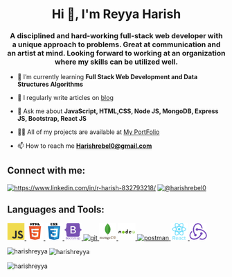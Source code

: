 
<h1 align="center">Hi 👋, I'm Reyya Harish</h1>
<h3 align="center">A disciplined and hard-working full-stack web developer with a unique approach to problems. Great at communication and an artist at mind. Looking forward to working at an organization where my skills can be utilized well.</h3>

- 🌱 I’m currently learning **Full Stack Web Development and Data Structures Algorithms**

- 📝 I regularly write articles on [blog](https://medium.com/@harishrebel0)

- 💬 Ask me about **JavaScript, HTML,CSS, Node JS, MongoDB, Express JS, Bootstrap, React JS**

- 👨‍💻 All of my projects are available at [My PortFolio](https://harish-portfolio.dorik.page)

- 📫 How to reach me **Harishrebel0@gmail.com**



<h2 align="left">Connect with me:</h2>

<p align="left">
<a href="https://linkedin.com/in/r-harish-832793218/" target="blank"><img align="center" src="https://raw.githubusercontent.com/rahuldkjain/github-profile-readme-generator/master/src/images/icons/Social/linked-in-alt.svg" alt="https://www.linkedin.com/in/r-harish-832793218/" height="30" width="40" /></a>
<a href="https://medium.com/@harishrebel0" target="blank"><img align="center" src="https://raw.githubusercontent.com/rahuldkjain/github-profile-readme-generator/master/src/images/icons/Social/medium.svg" alt="@harishrebel0" height="30" width="40" /></a>
</p>

<h2 align="left">Languages and Tools:</h2>

<p align="left"> <a href="https://developer.mozilla.org/en-US/docs/Web/JavaScript" target="_blank" rel="noreferrer"> <img src="https://raw.githubusercontent.com/devicons/devicon/master/icons/javascript/javascript-original.svg" alt="javascript" width="40" height="40"/> </a> <a href="https://www.w3.org/html/" target="_blank" rel="noreferrer"> <img src="https://raw.githubusercontent.com/devicons/devicon/master/icons/html5/html5-original-wordmark.svg" alt="html5" width="40" height="40"/> </a> <a href="https://www.w3schools.com/css/" target="_blank" rel="noreferrer"> <img src="https://raw.githubusercontent.com/devicons/devicon/master/icons/css3/css3-original-wordmark.svg" alt="css3" width="40" height="40"/> </a>  <a href="https://getbootstrap.com" target="_blank" rel="noreferrer"> <img src="https://raw.githubusercontent.com/devicons/devicon/master/icons/bootstrap/bootstrap-plain-wordmark.svg" alt="bootstrap" width="40" height="40"/> </a>  <a href="https://git-scm.com/" target="_blank" rel="noreferrer"> <img src="https://www.vectorlogo.zone/logos/git-scm/git-scm-icon.svg" alt="git" width="40" height="40"/> </a>   <a href="https://www.mongodb.com/" target="_blank" rel="noreferrer"> <img src="https://raw.githubusercontent.com/devicons/devicon/master/icons/mongodb/mongodb-original-wordmark.svg" alt="mongodb" width="40" height="40"/> </a> <a href="https://nodejs.org" target="_blank" rel="noreferrer"> <img src="https://raw.githubusercontent.com/devicons/devicon/master/icons/nodejs/nodejs-original-wordmark.svg" alt="nodejs" width="40" height="40"/> </a> <a href="https://postman.com" target="_blank" rel="noreferrer"> <img src="https://www.vectorlogo.zone/logos/getpostman/getpostman-icon.svg" alt="postman" width="40" height="40"/> </a> <a href="https://reactjs.org/" target="_blank" rel="noreferrer"> <img src="https://raw.githubusercontent.com/devicons/devicon/master/icons/react/react-original-wordmark.svg" alt="react" width="40" height="40"/> </a> <a href="https://redux.js.org" target="_blank" rel="noreferrer"> <img src="https://raw.githubusercontent.com/devicons/devicon/master/icons/redux/redux-original.svg" alt="redux" width="40" height="40"/> </a> </p>

<p><img align="left" src="https://github-readme-stats.vercel.app/api/top-langs?username=harishreyya&show_icons=true&locale=en&layout=compact" alt="harishreyya" /></p>

<p>&nbsp;<img align="center" src="https://github-readme-stats.vercel.app/api?username=harishreyya&show_icons=true&locale=en" alt="harishreyya" /></p>

<p><img align="center" src="https://github-readme-streak-stats.herokuapp.com/?user=harishreyya&" alt="harishreyya" /></p>

